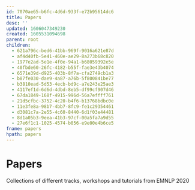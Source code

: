 ```yaml
---
id: 7070ae65-b6fc-4d6d-933f-e72b95614dc6
title: Papers
desc: ''
updated: 1606047349230
created: 1605531094698
parent: root
children:
  - 621a796c-bed6-41bb-969f-9016a621e87d
  - af4d40fb-5e41-460e-ae29-8a273b68c820
  - 1977e2ad-5e1e-4f0e-94a1-b68059392e5e
  - 40fbde60-26fc-4182-b55f-fae3e43b4074
  - 6571e39d-d925-403b-8f7a-cfa2749cb1a3
  - b87fe030-dae9-4a87-a76b-5f800841be77
  - b3810ead-5d53-4ecb-bd9c-a7e243e25ae3
  - 4117ef1d-6d6d-4dbd-8eb5-df99cf907d46
  - 67da1849-168f-4915-996d-56a7effff761
  - 21d5cfbc-3752-4c20-b4f6-b13768bdbc0e
  - 11e3fe8a-98b7-4bb7-8fc9-fe1c29354461
  - d3081c7a-2e55-4c60-8440-6d1f03e44481
  - 8d1a05b3-9eea-41b3-97cf-00a5fa7a9d55
  - 27e6f1c1-1025-4574-b056-e9e00e4b6ce5
fname: papers
hpath: papers
---
```

# Papers

Collections of different tracks, workshops and tutorials from EMNLP 2020

